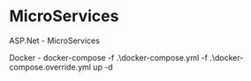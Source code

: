 # MicroServices
ASP.Net - MicroServices


Docker - docker-compose -f .\docker-compose.yml -f .\docker-compose.override.yml up -d